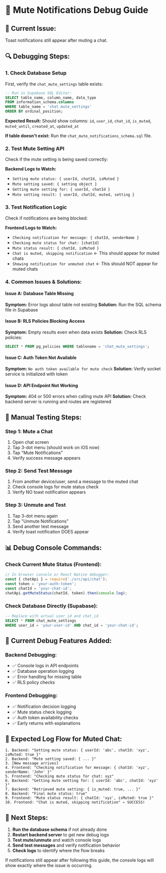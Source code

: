 # 🔧 Mute Notifications Debug Guide

## 🚨 **Current Issue:**
Toast notifications still appear after muting a chat.

## 🔍 **Debugging Steps:**

### **1. Check Database Setup**
First, verify the `chat_mute_settings` table exists:

```sql
-- Run in Supabase SQL Editor:
SELECT table_name, column_name, data_type 
FROM information_schema.columns 
WHERE table_name = 'chat_mute_settings' 
ORDER BY ordinal_position;
```

**Expected Result:** Should show columns: `id`, `user_id`, `chat_id`, `is_muted`, `muted_until`, `created_at`, `updated_at`

**If table doesn't exist:** Run the `chat_mute_notifications_schema.sql` file.

### **2. Test Mute Setting API**
Check if the mute setting is being saved correctly:

**Backend Logs to Watch:**
- `Setting mute status: { userId, chatId, isMuted }`
- `Mute setting saved: { setting object }`
- `Getting mute setting for: { userId, chatId }`
- `Mute setting result: { userId, chatId, muted, setting }`

### **3. Test Notification Logic**
Check if notifications are being blocked:

**Frontend Logs to Watch:**
- `Checking notification for message: { chatId, senderName }`
- `Checking mute status for chat: [chatId]`
- `Mute status result: { chatId, isMuted }`
- `Chat is muted, skipping notification` ← This should appear for muted chats
- `Showing notification for unmuted chat` ← This should NOT appear for muted chats

### **4. Common Issues & Solutions:**

#### **Issue A: Database Table Missing**
**Symptom:** Error logs about table not existing
**Solution:** Run the SQL schema file in Supabase

#### **Issue B: RLS Policies Blocking Access**
**Symptom:** Empty results even when data exists
**Solution:** Check RLS policies:
```sql
SELECT * FROM pg_policies WHERE tablename = 'chat_mute_settings';
```

#### **Issue C: Auth Token Not Available**
**Symptom:** `No auth token available for mute check`
**Solution:** Verify socket service is initialized with token

#### **Issue D: API Endpoint Not Working**
**Symptom:** 404 or 500 errors when calling mute API
**Solution:** Check backend server is running and routes are registered

## 🧪 **Manual Testing Steps:**

### **Step 1: Mute a Chat**
1. Open chat screen
2. Tap 3-dot menu (should work on iOS now)
3. Tap "Mute Notifications"
4. Verify success message appears

### **Step 2: Send Test Message**
1. From another device/user, send a message to the muted chat
2. Check console logs for mute status check
3. Verify NO toast notification appears

### **Step 3: Unmute and Test**
1. Tap 3-dot menu again
2. Tap "Unmute Notifications" 
3. Send another test message
4. Verify toast notification DOES appear

## 📊 **Debug Console Commands:**

### **Check Current Mute Status (Frontend):**
```javascript
// In browser console or React Native debugger:
const { chatApi } = require('./src/api/chat');
const token = 'your-auth-token';
const chatId = 'your-chat-id';
chatApi.getMuteStatus(chatId, token).then(console.log);
```

### **Check Database Directly (Supabase):**
```sql
-- Replace with actual user_id and chat_id
SELECT * FROM chat_mute_settings 
WHERE user_id = 'your-user-id' AND chat_id = 'your-chat-id';
```

## 🔧 **Current Debug Features Added:**

### **Backend Debugging:**
- ✅ Console logs in API endpoints
- ✅ Database operation logging
- ✅ Error handling for missing table
- ✅ RLS policy checks

### **Frontend Debugging:**
- ✅ Notification decision logging
- ✅ Mute status check logging
- ✅ Auth token availability checks
- ✅ Early returns with explanations

## 🎯 **Expected Log Flow for Muted Chat:**

```
1. Backend: "Setting mute status: { userId: 'abc', chatId: 'xyz', isMuted: true }"
2. Backend: "Mute setting saved: { ... }"
3. [New message arrives]
4. Frontend: "Checking notification for message: { chatId: 'xyz', senderName: 'John' }"
5. Frontend: "Checking mute status for chat: xyz"
6. Backend: "Getting mute setting for: { userId: 'abc', chatId: 'xyz' }"
7. Backend: "Retrieved mute setting: { is_muted: true, ... }"
8. Backend: "Final mute status: true"
9. Frontend: "Mute status result: { chatId: 'xyz', isMuted: true }"
10. Frontend: "Chat is muted, skipping notification" ← SUCCESS!
```

## 🚀 **Next Steps:**

1. **Run the database schema** if not already done
2. **Restart backend server** to get new debug logs
3. **Test mute/unmute** and watch console logs
4. **Send test messages** and verify notification behavior
5. **Check logs** to identify where the flow breaks

If notifications still appear after following this guide, the console logs will show exactly where the issue is occurring.
